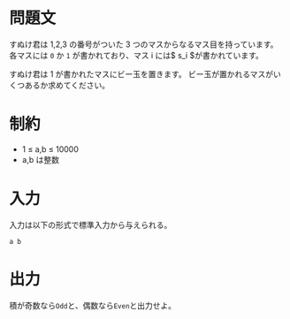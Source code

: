 <script async src="https://cdnjs.cloudflare.com/ajax/libs/mathjax/2.7.0/MathJax.js?config=TeX-AMS_CHTML"></script>
<script type="text/x-mathjax-config">
 MathJax.Hub.Config({
 tex2jax: {
 inlineMath: [["\\(","\\)"] ],
 displayMath: [ ['$$','$$'], ["\\[","\\]"] ]
 }
 });
</script>

# 問題文
すぬけ君は 1,2,3 の番号がついた 3 つのマスからなるマス目を持っています。 各マスには `0` か `1` が書かれており、マス i には$ s_i $が書かれています。

すぬけ君は 1 が書かれたマスにビー玉を置きます。 ビー玉が置かれるマスがいくつあるか求めてください。
# 制約
* 1 ≤ a,b ≤ 10000
* a,b は整数

# 入力
入力は以下の形式で標準入力から与えられる。

```
a b
```

# 出力
積が奇数なら`Odd`と、偶数なら`Even`と出力せよ。